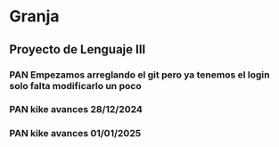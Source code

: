 # Granja
Proyecto de Lenguaje III
---
### PAN Empezamos arreglando el git pero ya tenemos el login solo falta modificarlo un poco
### PAN kike avances 28/12/2024
### PAN kike avances 01/01/2025